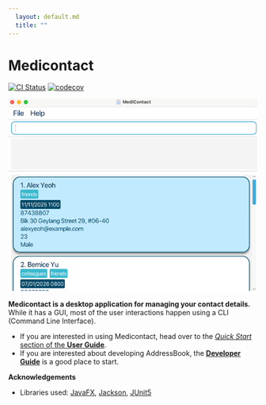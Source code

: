 ```yaml
---
  layout: default.md
  title: ""
---
```


# Medicontact

[![CI Status](https://github.com/se-edu/addressbook-level3/workflows/Java%20CI/badge.svg)](https://github.com/se-edu/addressbook-level3/actions)
[![codecov](https://codecov.io/gh/AY2425S1-CS2103T-T10-1/tp/graph/badge.svg?token=2GDD9TYLJB)](https://codecov.io/gh/AY2425S1-CS2103T-T10-1/tp)

![Ui](images/Ui.png)

**Medicontact is a desktop application for managing your contact details.** While it has a GUI, most of the user interactions happen using a CLI (Command Line Interface).

* If you are interested in using Medicontact, head over to the [_Quick Start_ section of the **User Guide**](UserGuide.html#quick-start).
* If you are interested about developing AddressBook, the [**Developer Guide**](DeveloperGuide.html) is a good place to start.


**Acknowledgements**

* Libraries used: [JavaFX](https://openjfx.io/), [Jackson](https://github.com/FasterXML/jackson), [JUnit5](https://github.com/junit-team/junit5)
